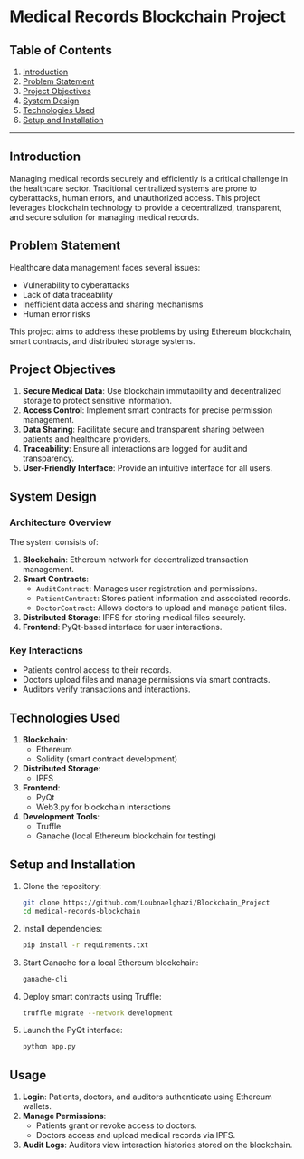 # Medical Records Blockchain Project

## Table of Contents

1. [Introduction](#introduction)
2. [Problem Statement](#problem-statement)
3. [Project Objectives](#project-objectives)
4. [System Design](#system-design)
5. [Technologies Used](#technologies-used)
6. [Setup and Installation](#setup-and-installation)

---

## Introduction

Managing medical records securely and efficiently is a critical challenge in the healthcare sector. Traditional centralized systems are prone to cyberattacks, human errors, and unauthorized access. This project leverages blockchain technology to provide a decentralized, transparent, and secure solution for managing medical records.

## Problem Statement

Healthcare data management faces several issues:

- Vulnerability to cyberattacks
- Lack of data traceability
- Inefficient data access and sharing mechanisms
- Human error risks

This project aims to address these problems by using Ethereum blockchain, smart contracts, and distributed storage systems.

## Project Objectives

1. **Secure Medical Data**: Use blockchain immutability and decentralized storage to protect sensitive information.
2. **Access Control**: Implement smart contracts for precise permission management.
3. **Data Sharing**: Facilitate secure and transparent sharing between patients and healthcare providers.
4. **Traceability**: Ensure all interactions are logged for audit and transparency.
5. **User-Friendly Interface**: Provide an intuitive interface for all users.

## System Design

### Architecture Overview

The system consists of:

1. **Blockchain**: Ethereum network for decentralized transaction management.
2. **Smart Contracts**:
   - `AuditContract`: Manages user registration and permissions.
   - `PatientContract`: Stores patient information and associated records.
   - `DoctorContract`: Allows doctors to upload and manage patient files.
3. **Distributed Storage**: IPFS for storing medical files securely.
4. **Frontend**: PyQt-based interface for user interactions.

### Key Interactions

- Patients control access to their records.
- Doctors upload files and manage permissions via smart contracts.
- Auditors verify transactions and interactions.

## Technologies Used

1. **Blockchain**:
   - Ethereum
   - Solidity (smart contract development)
2. **Distributed Storage**:
   - IPFS
3. **Frontend**:
   - PyQt
   - Web3.py for blockchain interactions
4. **Development Tools**:
   - Truffle
   - Ganache (local Ethereum blockchain for testing)

## Setup and Installation

1. Clone the repository:
   ```bash
   git clone https://github.com/Loubnaelghazi/Blockchain_Project
   cd medical-records-blockchain
   ```

2. Install dependencies:
   ```bash
   pip install -r requirements.txt
   ```

3. Start Ganache for a local Ethereum blockchain:
   ```bash
   ganache-cli
   ```

4. Deploy smart contracts using Truffle:
   ```bash
   truffle migrate --network development
   ```

5. Launch the PyQt interface:
   ```bash
   python app.py
   ```

## Usage

1. **Login**: Patients, doctors, and auditors authenticate using Ethereum wallets.
2. **Manage Permissions**:
   - Patients grant or revoke access to doctors.
   - Doctors access and upload medical records via IPFS.
3. **Audit Logs**: Auditors view interaction histories stored on the blockchain.





